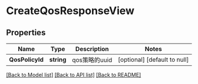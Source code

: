 # CreateQosResponseView

## Properties
Name | Type | Description | Notes
------------ | ------------- | ------------- | -------------
**QosPolicyId** | **string** | qos策略的uuid | [optional] [default to null]

[[Back to Model list]](../README.md#documentation-for-models) [[Back to API list]](../README.md#documentation-for-api-endpoints) [[Back to README]](../README.md)


